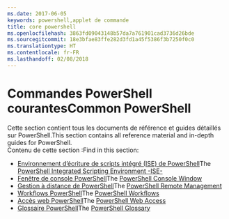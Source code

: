 ```yaml
---
ms.date: 2017-06-05
keywords: powershell,applet de commande
title: core powershell
ms.openlocfilehash: 3863fd09043148b57da7a761901cad3736d26bde
ms.sourcegitcommit: 18e3bfae83ffe282d3fd1a45f5386f3b7250f0c0
ms.translationtype: HT
ms.contentlocale: fr-FR
ms.lasthandoff: 02/08/2018
---
```

# <a name="common-powershell"></a><span data-ttu-id="ac182-103">Commandes PowerShell courantes</span><span class="sxs-lookup"><span data-stu-id="ac182-103">Common PowerShell</span></span>
<span data-ttu-id="ac182-104">Cette section contient tous les documents de référence et guides détaillés sur PowerShell.</span><span class="sxs-lookup"><span data-stu-id="ac182-104">This section contains all reference material and in-depth guides for PowerShell.</span></span>  
<span data-ttu-id="ac182-105">Contenu de cette section :</span><span class="sxs-lookup"><span data-stu-id="ac182-105">Find in this section:</span></span>
- <span data-ttu-id="ac182-106">[Environnement d’écriture de scripts intégré (ISE) de PowerShell](ise-guide.md)</span><span class="sxs-lookup"><span data-stu-id="ac182-106">The [PowerShell Integrated Scripting Environment -ISE-](ise-guide.md)</span></span>
- <span data-ttu-id="ac182-107">[Fenêtre de console PowerShell](console-guide.md)</span><span class="sxs-lookup"><span data-stu-id="ac182-107">The [PowerShell Console Window](console-guide.md)</span></span>
- <span data-ttu-id="ac182-108">[Gestion à distance de PowerShell](Running-Remote-Commands.md)</span><span class="sxs-lookup"><span data-stu-id="ac182-108">The [PowerShell Remote Management](Running-Remote-Commands.md)</span></span>
- <span data-ttu-id="ac182-109">[Workflows PowerShell](workflows-guide.md)</span><span class="sxs-lookup"><span data-stu-id="ac182-109">The [PowerShell Workflows](workflows-guide.md)</span></span>
- <span data-ttu-id="ac182-110">[Accès web PowerShell](web-access.md)</span><span class="sxs-lookup"><span data-stu-id="ac182-110">The [PowerShell Web Access](web-access.md)</span></span>
- <span data-ttu-id="ac182-111">[Glossaire PowerShell](../Windows-PowerShell-Glossary.md)</span><span class="sxs-lookup"><span data-stu-id="ac182-111">The [PowerShell Glossary](../Windows-PowerShell-Glossary.md)</span></span>


